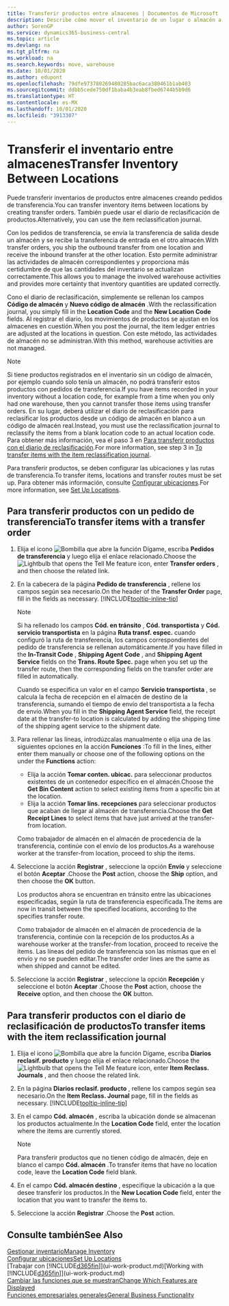 ```yaml
---
title: Transferir productos entre almacenes | Documentos de Microsoft
description: Describe cómo mover el inventario de un lugar o almacén a otro con el diario de reclasificación o con pedidos de transferencia.
author: SorenGP
ms.service: dynamics365-business-central
ms.topic: article
ms.devlang: na
ms.tgt_pltfrm: na
ms.workload: na
ms.search.keywords: move, warehouse
ms.date: 10/01/2020
ms.author: edupont
ms.openlocfilehash: 79dfe973780269480285bac6aca380461b1ab403
ms.sourcegitcommit: ddbb5cede750df1baba4b3eab8fbed6744b5b9d6
ms.translationtype: HT
ms.contentlocale: es-MX
ms.lasthandoff: 10/01/2020
ms.locfileid: "3913307"
---
```

# <a name="transfer-inventory-between-locations"></a><span data-ttu-id="b5908-103">Transferir el inventario entre almacenes</span><span class="sxs-lookup"><span data-stu-id="b5908-103">Transfer Inventory Between Locations</span></span>
<span data-ttu-id="b5908-104">Puede transferir inventarios de productos entre almacenes creando pedidos de transferencia.</span><span class="sxs-lookup"><span data-stu-id="b5908-104">You can transfer inventory items between locations by creating transfer orders.</span></span> <span data-ttu-id="b5908-105">También puede usar el diario de reclasificación de productos.</span><span class="sxs-lookup"><span data-stu-id="b5908-105">Alternatively, you can use the item reclassification journal.</span></span>

<span data-ttu-id="b5908-106">Con los pedidos de transferencia, se envía la transferencia de salida desde un almacén y se recibe la transferencia de entrada en el otro almacén.</span><span class="sxs-lookup"><span data-stu-id="b5908-106">With transfer orders, you ship the outbound transfer from one location and receive the inbound transfer at the other location.</span></span> <span data-ttu-id="b5908-107">Esto permite administrar las actividades de almacén correspondientes y proporciona más certidumbre de que las cantidades del inventario se actualizan correctamente.</span><span class="sxs-lookup"><span data-stu-id="b5908-107">This allows you to manage the involved warehouse activities and provides more certainty that inventory quantities are updated correctly.</span></span>

<span data-ttu-id="b5908-108">Cono el diario de reclasificación, simplemente se rellenan los campos **Código de almacén** y **Nuevo código de almacén** .</span><span class="sxs-lookup"><span data-stu-id="b5908-108">With the reclassification journal, you simply fill in the **Location Code** and the **New Location Code** fields.</span></span> <span data-ttu-id="b5908-109">Al registrar el diario, los movimientos de productos se ajustan en los almacenes en cuestión.</span><span class="sxs-lookup"><span data-stu-id="b5908-109">When you post the journal, the item ledger entries are adjusted at the locations in question.</span></span> <span data-ttu-id="b5908-110">Con este método, las actividades de almacén no se administran.</span><span class="sxs-lookup"><span data-stu-id="b5908-110">With this method, warehouse activities are not managed.</span></span>

> [!NOTE]  
>   <span data-ttu-id="b5908-111">Si tiene productos registrados en el inventario sin un código de almacén, por ejemplo cuando solo tenía un almacén, no podrá transferir estos productos con pedidos de transferencia.</span><span class="sxs-lookup"><span data-stu-id="b5908-111">If you have items recorded in your inventory without a location code, for example from a time when you only had one warehouse, then you cannot transfer those items using transfer orders.</span></span> <span data-ttu-id="b5908-112">En su lugar, deberá utilizar el diario de reclasificación para reclasificar los productos desde un código de almacén en blanco a un código de almacén real.</span><span class="sxs-lookup"><span data-stu-id="b5908-112">Instead, you must use the reclassification journal to reclassify the items from a blank location code to an actual location code.</span></span>  <span data-ttu-id="b5908-113">Para obtener más información, vea el paso 3 en [Para transferir productos con el diario de reclasificación](inventory-how-transfer-between-locations.md#to-transfer-items-with-the-item-reclassification-journal).</span><span class="sxs-lookup"><span data-stu-id="b5908-113">For more information, see step 3 in [To transfer items with the item reclassification journal](inventory-how-transfer-between-locations.md#to-transfer-items-with-the-item-reclassification-journal).</span></span>

<span data-ttu-id="b5908-114">Para transferir productos, se deben configurar las ubicaciones y las rutas de transferencia.</span><span class="sxs-lookup"><span data-stu-id="b5908-114">To transfer items, locations and transfer routes must be set up.</span></span> <span data-ttu-id="b5908-115">Para obtener más información, consulte [Configurar ubicaciones](inventory-how-setup-locations.md).</span><span class="sxs-lookup"><span data-stu-id="b5908-115">For more information, see [Set Up Locations](inventory-how-setup-locations.md).</span></span>

## <a name="to-transfer-items-with-a-transfer-order"></a><span data-ttu-id="b5908-116">Para transferir productos con un pedido de transferencia</span><span class="sxs-lookup"><span data-stu-id="b5908-116">To transfer items with a transfer order</span></span>
1. <span data-ttu-id="b5908-117">Elija el icono ![Bombilla que abre la función Dígame](media/ui-search/search_small.png "Dígame qué desea hacer"), escriba **Pedidos de transferencia** y luego elija el enlace relacionado.</span><span class="sxs-lookup"><span data-stu-id="b5908-117">Choose the ![Lightbulb that opens the Tell Me feature](media/ui-search/search_small.png "Tell me what you want to do") icon, enter **Transfer orders** , and then choose the related link.</span></span>
2. <span data-ttu-id="b5908-118">En la cabecera de la página **Pedido de transferencia** , rellene los campos según sea necesario.</span><span class="sxs-lookup"><span data-stu-id="b5908-118">On the header of the **Transfer Order** page, fill in the fields as necessary.</span></span> [!INCLUDE[tooltip-inline-tip](includes/tooltip-inline-tip_md.md)]

    > [!NOTE]  
    >   <span data-ttu-id="b5908-119">Si ha rellenado los campos **Cód. en tránsito** , **Cód. transportista** y **Cód. servicio transportista** en la página **Ruta transf. espec.** cuando configuró la ruta de transferencia, los campos correspondientes del pedido de transferencia se rellenan automáticamente.</span><span class="sxs-lookup"><span data-stu-id="b5908-119">If you have filled in the **In-Transit Code** , **Shipping Agent Code** , and **Shipping Agent Service** fields on the **Trans. Route Spec.** page when you set up the transfer route, then the corresponding fields on the transfer order are filled in automatically.</span></span>

    <span data-ttu-id="b5908-120">Cuando se especifica un valor en el campo **Servicio transportista** , se calcula la fecha de recepción en el almacén de destino de la transferencia, sumando el tiempo de envío del transportista a la fecha de envío.</span><span class="sxs-lookup"><span data-stu-id="b5908-120">When you fill in the **Shipping Agent Service** field, the receipt date at the transfer-to location is calculated by adding the shipping time of the shipping agent service to the shipment date.</span></span>

3. <span data-ttu-id="b5908-121">Para rellenar las líneas, introdúzcalas manualmente o elija una de las siguientes opciones en la acción **Funciones** :</span><span class="sxs-lookup"><span data-stu-id="b5908-121">To fill in the lines, either enter them manually or choose one of the following options on the under the **Functions** action:</span></span>
    - <span data-ttu-id="b5908-122">Elija la acción **Tomar conten. ubicac.** para seleccionar productos existentes de un contenedor específico en el almacén.</span><span class="sxs-lookup"><span data-stu-id="b5908-122">Choose the **Get Bin Content** action to select existing items from a specific bin at the location.</span></span>
    - <span data-ttu-id="b5908-123">Elija la acción **Tomar líns. recepciones** para seleccionar productos que acaban de llegar al almacén de transferencia.</span><span class="sxs-lookup"><span data-stu-id="b5908-123">Choose the **Get Receipt Lines** to select items that have just arrived at the transfer-from location.</span></span>   

    <span data-ttu-id="b5908-124">Como trabajador de almacén en el almacén de procedencia de la transferencia, continúe con el envío de los productos.</span><span class="sxs-lookup"><span data-stu-id="b5908-124">As a warehouse worker at the transfer-from location, proceed to ship the items.</span></span>
4. <span data-ttu-id="b5908-125">Seleccione la acción **Registrar** , seleccione la opción **Envío** y seleccione el botón **Aceptar** .</span><span class="sxs-lookup"><span data-stu-id="b5908-125">Choose the **Post** action, choose the **Ship** option, and then choose the **OK** button.</span></span>

    <span data-ttu-id="b5908-126">Los productos ahora se encuentran en tránsito entre las ubicaciones especificadas, según la ruta de transferencia especificada.</span><span class="sxs-lookup"><span data-stu-id="b5908-126">The items are now in transit between the specified locations, according to the specifies transfer route.</span></span>

    <span data-ttu-id="b5908-127">Como trabajador de almacén en el almacén de procedencia de la transferencia, continúe con la recepción de los productos.</span><span class="sxs-lookup"><span data-stu-id="b5908-127">As a warehouse worker at the transfer-from location, proceed to receive the items.</span></span> <span data-ttu-id="b5908-128">Las líneas del pedido de transferencia son las mismas que en el envío y no se pueden editar.</span><span class="sxs-lookup"><span data-stu-id="b5908-128">The transfer order lines are the same as when shipped and cannot be edited.</span></span>
5. <span data-ttu-id="b5908-129">Seleccione la acción **Registrar** , seleccione la opción **Recepción** y seleccione el botón **Aceptar** .</span><span class="sxs-lookup"><span data-stu-id="b5908-129">Choose the **Post** action, choose the **Receive** option, and then choose the **OK** button.</span></span>

## <a name="to-transfer-items-with-the-item-reclassification-journal"></a><span data-ttu-id="b5908-130">Para transferir productos con el diario de reclasificación de productos</span><span class="sxs-lookup"><span data-stu-id="b5908-130">To transfer items with the item reclassification journal</span></span>
1. <span data-ttu-id="b5908-131">Elija el icono ![Bombilla que abre la función Dígame](media/ui-search/search_small.png "Dígame qué desea hacer"), escriba **Diarios reclasif. producto** y luego elija el enlace relacionado.</span><span class="sxs-lookup"><span data-stu-id="b5908-131">Choose the ![Lightbulb that opens the Tell Me feature](media/ui-search/search_small.png "Tell me what you want to do") icon, enter **Item Reclass. Journals** , and then choose the related link.</span></span>
2. <span data-ttu-id="b5908-132">En la página **Diarios reclasif. producto** , rellene los campos según sea necesario.</span><span class="sxs-lookup"><span data-stu-id="b5908-132">On the **Item Reclass. Journal** page, fill in the fields as necessary.</span></span> [!INCLUDE[tooltip-inline-tip](includes/tooltip-inline-tip_md.md)]
3. <span data-ttu-id="b5908-133">En el campo **Cód. almacén** , escriba la ubicación donde se almacenan los productos actualmente.</span><span class="sxs-lookup"><span data-stu-id="b5908-133">In the **Location Code** field, enter the location where the items are currently stored.</span></span>

    > [!NOTE]  
    >   <span data-ttu-id="b5908-134">Para transferir productos que no tienen código de almacén, deje en blanco el campo **Cód. almacén** .</span><span class="sxs-lookup"><span data-stu-id="b5908-134">To transfer items that have no location code, leave the **Location Code** field blank.</span></span>
4. <span data-ttu-id="b5908-135">En el campo **Cód. almacén destino** , especifique la ubicación a la que desee transferir los productos.</span><span class="sxs-lookup"><span data-stu-id="b5908-135">In the **New Location Code** field, enter the location that you want to transfer the items to.</span></span>
5. <span data-ttu-id="b5908-136">Seleccione la acción **Registrar** .</span><span class="sxs-lookup"><span data-stu-id="b5908-136">Choose the **Post** action.</span></span>

## <a name="see-also"></a><span data-ttu-id="b5908-137">Consulte también</span><span class="sxs-lookup"><span data-stu-id="b5908-137">See Also</span></span>
[<span data-ttu-id="b5908-138">Gestionar inventario</span><span class="sxs-lookup"><span data-stu-id="b5908-138">Manage Inventory</span></span>](inventory-manage-inventory.md)  
[<span data-ttu-id="b5908-139">Configurar ubicaciones</span><span class="sxs-lookup"><span data-stu-id="b5908-139">Set Up Locations</span></span>](inventory-how-setup-locations.md)  
<span data-ttu-id="b5908-140">[Trabajar con [!INCLUDE[d365fin](includes/d365fin_md.md)]](ui-work-product.md)</span><span class="sxs-lookup"><span data-stu-id="b5908-140">[Working with [!INCLUDE[d365fin](includes/d365fin_md.md)]](ui-work-product.md)</span></span>  
[<span data-ttu-id="b5908-141">Cambiar las funciones que se muestran</span><span class="sxs-lookup"><span data-stu-id="b5908-141">Change Which Features are Displayed</span></span>](ui-experiences.md)  
[<span data-ttu-id="b5908-142">Funciones empresariales generales</span><span class="sxs-lookup"><span data-stu-id="b5908-142">General Business Functionality</span></span>](ui-across-business-areas.md)
